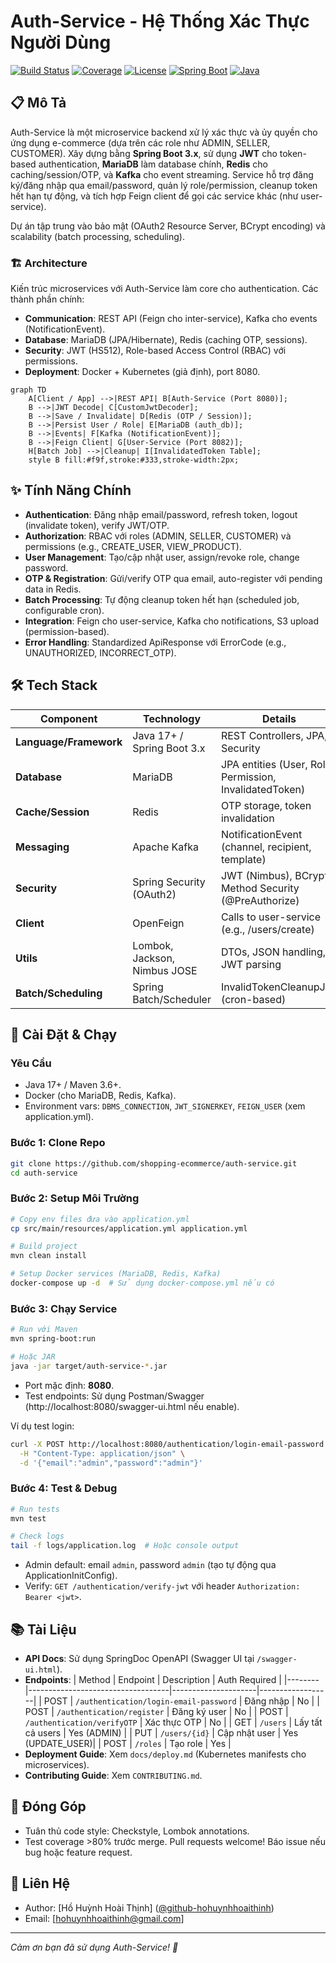 # Auth-Service - Hệ Thống Xác Thực Người Dùng

[![Build Status](https://img.shields.io/badge/build-passing-brightgreen.svg)](https://github.com/[username]/auth-service/actions) [![Coverage](https://img.shields.io/badge/coverage-95%25-brightgreen.svg)](https://codecov.io/gh/[username]/auth-service) [![License](https://img.shields.io/badge/license-MIT-blue.svg)](LICENSE) [![Spring Boot](https://img.shields.io/badge/Spring%20Boot-3.x-green.svg)](https://spring.io/projects/spring-boot) [![Java](https://img.shields.io/badge/Java-17%2B-orange.svg)](https://openjdk.org/)

## 📋 Mô Tả
Auth-Service là một microservice backend xử lý xác thực và ủy quyền cho ứng dụng e-commerce (dựa trên các role như ADMIN, SELLER, CUSTOMER). Xây dựng bằng **Spring Boot 3.x**, sử dụng **JWT** cho token-based authentication, **MariaDB** làm database chính, **Redis** cho caching/session/OTP, và **Kafka** cho event streaming. Service hỗ trợ đăng ký/đăng nhập qua email/password, quản lý role/permission, cleanup token hết hạn tự động, và tích hợp Feign client để gọi các service khác (như user-service).

Dự án tập trung vào bảo mật (OAuth2 Resource Server, BCrypt encoding) và scalability (batch processing, scheduling).

### 🏗️ Architecture
Kiến trúc microservices với Auth-Service làm core cho authentication. Các thành phần chính:
- **Communication**: REST API (Feign cho inter-service), Kafka cho events (NotificationEvent).
- **Database**: MariaDB (JPA/Hibernate), Redis (caching OTP, sessions).
- **Security**: JWT (HS512), Role-based Access Control (RBAC) với permissions.
- **Deployment**: Docker + Kubernetes (giả định), port 8080.

```mermaid
graph TD
    A[Client / App] -->|REST API| B[Auth-Service (Port 8080)];
    B -->|JWT Decode| C[CustomJwtDecoder];
    B -->|Save / Invalidate| D[Redis (OTP / Session)];
    B -->|Persist User / Role| E[MariaDB (auth_db)];
    B -->|Events| F[Kafka (NotificationEvent)];
    B -->|Feign Client| G[User-Service (Port 8082)];
    H[Batch Job] -->|Cleanup| I[InvalidatedToken Table];
    style B fill:#f9f,stroke:#333,stroke-width:2px;
 ```
## ✨ Tính Năng Chính
- **Authentication**: Đăng nhập email/password, refresh token, logout (invalidate token), verify JWT/OTP.
- **Authorization**: RBAC với roles (ADMIN, SELLER, CUSTOMER) và permissions (e.g., CREATE_USER, VIEW_PRODUCT).
- **User Management**: Tạo/cập nhật user, assign/revoke role, change password.
- **OTP & Registration**: Gửi/verify OTP qua email, auto-register với pending data in Redis.
- **Batch Processing**: Tự động cleanup token hết hạn (scheduled job, configurable cron).
- **Integration**: Feign cho user-service, Kafka cho notifications, S3 upload (permission-based).
- **Error Handling**: Standardized ApiResponse với ErrorCode (e.g., UNAUTHORIZED, INCORRECT_OTP).

## 🛠️ Tech Stack
| Component          | Technology                  | Details                                      |
|--------------------|-----------------------------|----------------------------------------------|
| **Language/Framework** | Java 17+ / Spring Boot 3.x | REST Controllers, JPA, Security              |
| **Database**       | MariaDB                     | JPA entities (User, Role, Permission, InvalidatedToken) |
| **Cache/Session**  | Redis                       | OTP storage, token invalidation              |
| **Messaging**      | Apache Kafka                | NotificationEvent (channel, recipient, template) |
| **Security**       | Spring Security (OAuth2)    | JWT (Nimbus), BCrypt, Method Security (@PreAuthorize) |
| **Client**         | OpenFeign                   | Calls to user-service (e.g., /users/create)  |
| **Utils**          | Lombok, Jackson, Nimbus JOSE | DTOs, JSON handling, JWT parsing             |
| **Batch/Scheduling** | Spring Batch/Scheduler     | InvalidTokenCleanupJob (cron-based)          |

## 🚀 Cài Đặt & Chạy
### Yêu Cầu
- Java 17+ / Maven 3.6+.
- Docker (cho MariaDB, Redis, Kafka).
- Environment vars: `DBMS_CONNECTION`, `JWT_SIGNERKEY`, `FEIGN_USER` (xem application.yml).

### Bước 1: Clone Repo
```bash
git clone https://github.com/shopping-ecommerce/auth-service.git
cd auth-service
```

### Bước 2: Setup Môi Trường
```bash
# Copy env files đưa vào application.yml
cp src/main/resources/application.yml application.yml

# Build project
mvn clean install

# Setup Docker services (MariaDB, Redis, Kafka)
docker-compose up -d  # Sử dụng docker-compose.yml nếu có
```

### Bước 3: Chạy Service
```bash
# Run với Maven
mvn spring-boot:run

# Hoặc JAR
java -jar target/auth-service-*.jar
```

- Port mặc định: **8080**.
- Test endpoints: Sử dụng Postman/Swagger (http://localhost:8080/swagger-ui.html nếu enable).

Ví dụ test login:
```bash
curl -X POST http://localhost:8080/authentication/login-email-password \
  -H "Content-Type: application/json" \
  -d '{"email":"admin","password":"admin"}'
```

### Bước 4: Test & Debug
```bash
# Run tests
mvn test

# Check logs
tail -f logs/application.log  # Hoặc console output
```

- Admin default: email `admin`, password `admin` (tạo tự động qua ApplicationInitConfig).
- Verify: `GET /authentication/verify-jwt` với header `Authorization: Bearer <jwt>`.

## 📚 Tài Liệu
- **API Docs**: Sử dụng SpringDoc OpenAPI (Swagger UI tại `/swagger-ui.html`).
- **Endpoints**:
  | Method | Endpoint                          | Description         | Auth Required    |
  |--------|-----------------------------------|---------------------|------------------|
  | POST   | `/authentication/login-email-password` | Đăng nhập          | No               |
  | POST   | `/authentication/register`        | Đăng ký user        | No               |
  | POST   | `/authentication/verifyOTP`       | Xác thực OTP        | No               |
  | GET    | `/users`                          | Lấy tất cả users    | Yes (ADMIN)      |
  | PUT    | `/users/{id}`                     | Cập nhật user       | Yes (UPDATE_USER)|
  | POST   | `/roles`                          | Tạo role            | Yes              |
- **Deployment Guide**: Xem `docs/deploy.md` (Kubernetes manifests cho microservices).
- **Contributing Guide**: Xem `CONTRIBUTING.md`.

## 🤝 Đóng Góp
- Tuân thủ code style: Checkstyle, Lombok annotations.
- Test coverage >80% trước merge.
  Pull requests welcome! Báo issue nếu bug hoặc feature request.

## 👥 Liên Hệ
- Author: [Hồ Huỳnh Hoài Thịnh] ([@github-hohuynhhoaithinh](https://github.com/hohuynhhoaithinh))
- Email: [hohuynhhoaithinh@gmail.com]
---

*Cảm ơn bạn đã sử dụng Auth-Service! 🚀*